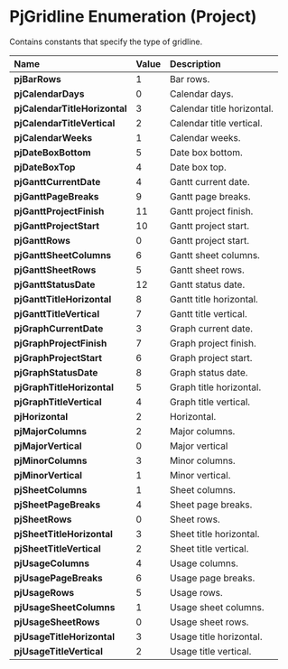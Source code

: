 
# PjGridline Enumeration (Project)

Contains constants that specify the type of gridline.



|**Name**|**Value**|**Description**|
|:-----|:-----|:-----|
| **pjBarRows**|1|Bar rows.|
| **pjCalendarDays**|0|Calendar days.|
| **pjCalendarTitleHorizontal**|3|Calendar title horizontal.|
| **pjCalendarTitleVertical**|2|Calendar title vertical.|
| **pjCalendarWeeks**|1|Calendar weeks.|
| **pjDateBoxBottom**|5|Date box bottom.|
| **pjDateBoxTop**|4|Date box top.|
| **pjGanttCurrentDate**|4|Gantt current date.|
| **pjGanttPageBreaks**|9|Gantt page breaks.|
| **pjGanttProjectFinish**|11|Gantt project finish.|
| **pjGanttProjectStart**|10|Gantt project start.|
| **pjGanttRows**|0|Gantt project start.|
| **pjGanttSheetColumns**|6|Gantt sheet columns.|
| **pjGanttSheetRows**|5|Gantt sheet rows.|
| **pjGanttStatusDate**|12|Gantt status date.|
| **pjGanttTitleHorizontal**|8|Gantt title horizontal.|
| **pjGanttTitleVertical**|7|Gantt title vertical.|
| **pjGraphCurrentDate**|3|Graph current date.|
| **pjGraphProjectFinish**|7|Graph project finish.|
| **pjGraphProjectStart**|6|Graph project start.|
| **pjGraphStatusDate**|8|Graph status date.|
| **pjGraphTitleHorizontal**|5|Graph title horizontal.|
| **pjGraphTitleVertical**|4|Graph title vertical.|
| **pjHorizontal**|2|Horizontal.|
| **pjMajorColumns**|2|Major columns.|
| **pjMajorVertical**|0|Major vertical|
| **pjMinorColumns**|3|Minor columns.|
| **pjMinorVertical**|1|Minor vertical.|
| **pjSheetColumns**|1|Sheet columns.|
| **pjSheetPageBreaks**|4|Sheet page breaks.|
| **pjSheetRows**|0|Sheet rows.|
| **pjSheetTitleHorizontal**|3|Sheet title horizontal.|
| **pjSheetTitleVertical**|2|Sheet title vertical.|
| **pjUsageColumns**|4|Usage columns.|
| **pjUsagePageBreaks**|6|Usage page breaks.|
| **pjUsageRows**|5|Usage rows.|
| **pjUsageSheetColumns**|1|Usage sheet columns.|
| **pjUsageSheetRows**|0|Usage sheet rows.|
| **pjUsageTitleHorizontal**|3|Usage title horizontal.|
| **pjUsageTitleVertical**|2|Usage title vertical.|
